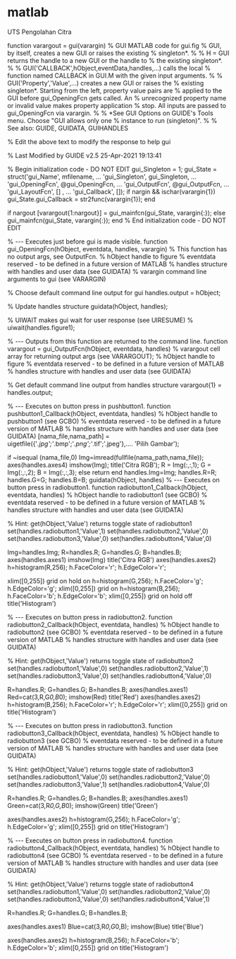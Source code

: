 # matlab
UTS Pengolahan Citra


function varargout = gui(varargin)
% GUI MATLAB code for gui.fig
%      GUI, by itself, creates a new GUI or raises the existing
%      singleton*.
%
%      H = GUI returns the handle to a new GUI or the handle to
%      the existing singleton*.
%
%      GUI('CALLBACK',hObject,eventData,handles,...) calls the local
%      function named CALLBACK in GUI.M with the given input arguments.
%
%      GUI('Property','Value',...) creates a new GUI or raises the
%      existing singleton*.  Starting from the left, property value pairs are
%      applied to the GUI before gui_OpeningFcn gets called.  An
%      unrecognized property name or invalid value makes property application
%      stop.  All inputs are passed to gui_OpeningFcn via varargin.
%
%      *See GUI Options on GUIDE's Tools menu.  Choose "GUI allows only one
%      instance to run (singleton)".
%
% See also: GUIDE, GUIDATA, GUIHANDLES

% Edit the above text to modify the response to help gui

% Last Modified by GUIDE v2.5 25-Apr-2021 19:13:41

% Begin initialization code - DO NOT EDIT
gui_Singleton = 1;
gui_State = struct('gui_Name',       mfilename, ...
                   'gui_Singleton',  gui_Singleton, ...
                   'gui_OpeningFcn', @gui_OpeningFcn, ...
                   'gui_OutputFcn',  @gui_OutputFcn, ...
                   'gui_LayoutFcn',  [] , ...
                   'gui_Callback',   []);
if nargin && ischar(varargin{1})
    gui_State.gui_Callback = str2func(varargin{1});
end

if nargout
    [varargout{1:nargout}] = gui_mainfcn(gui_State, varargin{:});
else
    gui_mainfcn(gui_State, varargin{:});
end
% End initialization code - DO NOT EDIT


% --- Executes just before gui is made visible.
function gui_OpeningFcn(hObject, eventdata, handles, varargin)
% This function has no output args, see OutputFcn.
% hObject    handle to figure
% eventdata  reserved - to be defined in a future version of MATLAB
% handles    structure with handles and user data (see GUIDATA)
% varargin   command line arguments to gui (see VARARGIN)

% Choose default command line output for gui
handles.output = hObject;

% Update handles structure
guidata(hObject, handles);

% UIWAIT makes gui wait for user response (see UIRESUME)
% uiwait(handles.figure1);


% --- Outputs from this function are returned to the command line.
function varargout = gui_OutputFcn(hObject, eventdata, handles) 
% varargout  cell array for returning output args (see VARARGOUT);
% hObject    handle to figure
% eventdata  reserved - to be defined in a future version of MATLAB
% handles    structure with handles and user data (see GUIDATA)

% Get default command line output from handles structure
varargout{1} = handles.output;


% --- Executes on button press in pushbutton1.
function pushbutton1_Callback(hObject, eventdata, handles)
% hObject    handle to pushbutton1 (see GCBO)
% eventdata  reserved - to be defined in a future version of MATLAB
% handles    structure with handles and user data (see GUIDATA)
[nama_file,nama_path] = uigetfile({'*.jpg';'*.bmp';'*.png';'*.tif';'.jpeg'},....
    'Pilih Gambar');

if ~isequal (nama_file,0)
    Img=imread(fullfile(nama_path,nama_file));
    axes(handles.axes4)
    imshow(Img);
    title('Citra RGB');
    R = Img(:,:,1);
    G = Img(:,:,2);
    B = Img(:,:,3);
else
    return
end
handles.Img=Img;
handles.R=R;
handles.G=G;
handles.B=B;
guidata(hObject, handles) 
% --- Executes on button press in radiobutton1.
function radiobutton1_Callback(hObject, eventdata, handles)
% hObject    handle to radiobutton1 (see GCBO)
% eventdata  reserved - to be defined in a future version of MATLAB
% handles    structure with handles and user data (see GUIDATA)

% Hint: get(hObject,'Value') returns toggle state of radiobutton1
set(handles.radiobutton1,'Value',1)
set(handles.radiobutton2,'Value',0)
set(handles.radiobutton3,'Value',0)
set(handles.radiobutton4,'Value',0)

Img=handles.Img;
R=handles.R;
G=handles.G;
B=handles.B;
axes(handles.axes1)
imshow(Img)
title('Citra RGB')
axes(handles.axes2)
h=histogram(R,256);
h.FaceColor='r';
h.EdgeColor='r';

xlim([0,255])
grid on
hold on
h=histogram(G,256);
h.FaceColor='g';
h.EdgeColor='g';
xlim([0,255])
grid on
h=histogram(B,256);
h.FaceColor='b';
h.EdgeColor='b';
xlim([0,255])
grid on
hold off
title('Histogram')



% --- Executes on button press in radiobutton2.
function radiobutton2_Callback(hObject, eventdata, handles)
% hObject    handle to radiobutton2 (see GCBO)
% eventdata  reserved - to be defined in a future version of MATLAB
% handles    structure with handles and user data (see GUIDATA)

% Hint: get(hObject,'Value') returns toggle state of radiobutton2
set(handles.radiobutton1,'Value',0)
set(handles.radiobutton2,'Value',1)
set(handles.radiobutton3,'Value',0)
set(handles.radiobutton4,'Value',0)

R=handles.R;
G=handles.G;
B=handles.B;
axes(handles.axes1)
Red=cat(3,R,G*0,B*0);
imshow(Red)
title('Red')
axes(handles.axes2)
h=histogram(B,256);
h.FaceColor='r';
h.EdgeColor='r';
xlim([0,255])
grid on
title('Histogram')


% --- Executes on button press in radiobutton3.
function radiobutton3_Callback(hObject, eventdata, handles)
% hObject    handle to radiobutton3 (see GCBO)
% eventdata  reserved - to be defined in a future version of MATLAB
% handles    structure with handles and user data (see GUIDATA)

% Hint: get(hObject,'Value') returns toggle state of radiobutton3
set(handles.radiobutton1,'Value',0)
set(handles.radiobutton2,'Value',0)
set(handles.radiobutton3,'Value',1)
set(handles.radiobutton4,'Value',0)

R=handles.R;
G=handles.G;
B=handles.B;
axes(handles.axes1)
Green=cat(3,R*0,G,B*0);
imshow(Green)
title('Green')

axes(handles.axes2)
h=histogram(G,256);
h.FaceColor='g';
h.EdgeColor='g';
xlim([0,255])
grid on
title('Histogram')


% --- Executes on button press in radiobutton4.
function radiobutton4_Callback(hObject, eventdata, handles)
% hObject    handle to radiobutton4 (see GCBO)
% eventdata  reserved - to be defined in a future version of MATLAB
% handles    structure with handles and user data (see GUIDATA)

% Hint: get(hObject,'Value') returns toggle state of radiobutton4
set(handles.radiobutton1,'Value',0)
set(handles.radiobutton2,'Value',0)
set(handles.radiobutton3,'Value',0)
set(handles.radiobutton4,'Value',1)

R=handles.R;
G=handles.G;
B=handles.B;

axes(handles.axes1)
Blue=cat(3,R*0,G*0,B);
imshow(Blue)
title('Blue')

axes(handles.axes2)
h=histogram(B,256);
h.FaceColor='b';
h.EdgeColor='b';
xlim([0,255])
grid on
title('Histogram')

